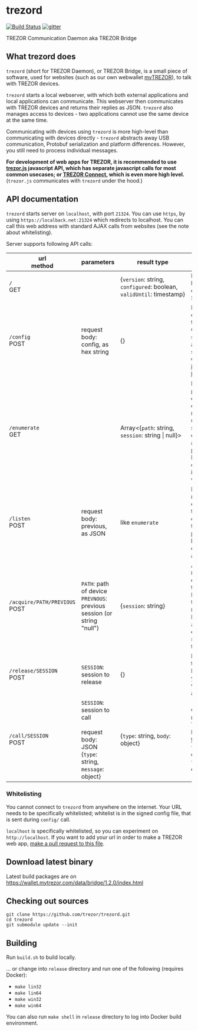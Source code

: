 # trezord

[![Build Status](https://travis-ci.org/trezor/trezord.svg?branch=master)](https://travis-ci.org/trezor/trezord) [![gitter](https://badges.gitter.im/trezor/community.svg)](https://gitter.im/trezor/community)

TREZOR Communication Daemon aka TREZOR Bridge

## What trezord does

`trezord` (short for TREZOR Daemon), or TREZOR Bridge, is a small piece of software, used for websites (such as our own webwallet [myTREZOR](https://mytrezor.com)), to talk with TREZOR devices.

`trezord` starts a local webserver, with which both external applications and local applications can communicate. This webserver then communicates with TREZOR devices and returns their replies as JSON. `trezord` also manages access to devices - two applications cannot use the same device at the same time.

Communicating with devices using `trezord` is more high-level than communicating with devices directly - `trezord` abstracts away USB communication, Protobuf serialization and platform differences. However, you still need to process individual messages.

**For development of web apps for TREZOR, it is recommended to use [trezor.js](https://github.com/trezor/trezor.js) javascript API, which has separate javascript calls for most common usecases; or [TREZOR Connect](https://github.com/trezor/connect), which is even more high level.** (`trezor.js` communicates with `trezord` under the hood.)

## API documentation

`trezord` starts server on `localhost`, with port `21324`. You can use `https`, by using `https://localback.net:21324` which redirects to localhost. You can call this web address with standard AJAX calls from websites (see the note about whitelisting).

Server supports following API calls:

| url <br> method | parameters | result type | description |
|-------------|------------|-------------|-------------|
| `/` <br> GET | | {`version`:&nbsp;string,<br> `configured`:&nbsp;boolean,<br> `validUntil`:&nbsp;timestamp} | Returns current version of bridge and info about configuration.<br>See `/config` for more info. |
| `/config` <br> POST | request body: config, as hex string | {} | Before any advanced call, configuration file needs to be loaded to bridge.<br> Configuration file is signed by SatoshiLabs and the validity of the signature is limited.<br>Current config should be [in this repo](https://github.com/trezor/webwallet-data/blob/master/config_signed.bin), or [on AWS here](http://mytrezor.s3.amazonaws.com/config_signed.bin). |
| `/enumerate` <br> GET | | Array&lt;{`path`:&nbsp;string, <br>`session`:&nbsp;string&nbsp;&#124;&nbsp;null}&gt; | Lists devices.<br>`path` uniquely defines device between more connected devices. It might or might not be unique over time; on some platform it changes, on others given USB port always returns the same path.<br>If `session` is null, nobody else is using the device; if it's string, it identifies who is using it. |
| `/listen` <br> POST | request body: previous, as JSON | like `enumerate` | Listen to changes and returns either on change or after 30 second timeout. Compares change from `previous` that is sent as a parameter. "Change" is both connecting/disconnecting and session change. |
| `/acquire/PATH/PREVIOUS` <br> POST | `PATH`: path of device<br>`PREVNOUS`: previous session (or string "null") | {`session`:&nbsp;string} | Acquires the device at `PATH`. By "acquiring" the device, you are claiming the device for yourself.<br>Before acquiring, checks that the current session is `PREVIOUS`.<br>If two applications call `acquire` on a newly connected device at the same time, only one of them succeed. |
| `/release/SESSION`<br>POST | `SESSION`: session to release | {} | Releases the device with the given session.<br>By "releasing" the device, you claim that you don't want to use the device anymore. |
| `/call/SESSION`<br>POST | `SESSION`: session to call<br><br>request body: JSON <br>{`type`: string, `message`: object}  | {`type`: string, `body`: object} | Calls the message and returns the response from TREZOR.<br>Messages are defined in [this protobuf file](https://github.com/trezor/trezor-common/blob/master/protob/messages.proto).<br>`type` in request is, for example, `GetFeatures`; `type` in response is, for example, `Features` |

### Whitelisting

You cannot connect to `trezord` from anywhere on the internet. Your URL needs to be specifically whitelisted; whitelist is in the signed config file, that is sent during `config/` call.

`localhost` is specifically whitelisted, so you can experiment on `http://localhost`. If you want to add your url in order to make a TREZOR web app, [make a pull request to this file](https://github.com/trezor/trezor-common/blob/master/signer/config.json).

## Download latest binary

Latest build packages are on https://wallet.mytrezor.com/data/bridge/1.2.0/index.html

## Checking out sources

```
git clone https://github.com/trezor/trezord.git
cd trezord
git submodule update --init
```

## Building

Run `build.sh` to build locally.

... or change into `release` directory and run one of the following (requires Docker):

* `make lin32`
* `make lin64`
* `make win32`
* `make win64`

You can also run `make shell` in `release` directory to log into Docker build environment.
